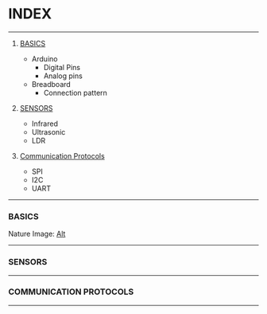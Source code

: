 # INDEX
***
 1) [BASICS](#BASICS)
    *  Arduino
         * Digital Pins
        * Analog pins
    * Breadboard
        * Connection pattern
2) [SENSORS](#SENSORS)
    * Infrared
    * Ultrasonic 
    * LDR

3) [Communication Protocols](#COMMUNICATION-PROTOCOLS)
    * SPI
    * I2C
    * UART
***    
### BASICS
Nature Image: [Alt](https://www.google.com/url?sa=i&rct=j&q=&esrc=s&source=images&cd=&ved=2ahUKEwjnrvOhpoDlAhW07XMBHVnzB_UQjRx6BAgBEAQ&url=https%3A%2F%2Fwww.shutterstock.com%2Fcategory%2Fnature&psig=AOvVaw1BRfwG1tvdCHxa2s0RZmoK&ust=1570199269126471)
***
### SENSORS
***
### COMMUNICATION PROTOCOLS
***



 
